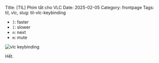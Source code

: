 Title: [TIL] Phím tắt cho VLC
Date: 2025-02-05
Category: frontpage
Tags: til, vlc,
slug: til-vlc-keybinding

- `]`: faster <fine>
- `[`: slower <fine>
- `n`: next
- `m`: mute

![vlc keybinding]({static}/images/images/vlc_kb.webp)


Hết.
